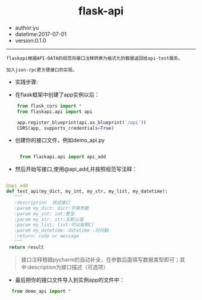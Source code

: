 # <center>flask-api</center>

- author:yu
- datetime:2017-07-01
- version:0.1.0

---
    flaskapi根据API-DATA的规范将接口注释转换为格式化的数据返回给api-test服务。

    加入json-rpc更方便接口的实现。

- 实践步骤:

 - 在flask框架中创建了app实例以后：

``` python
    from flask_cors import *
    from flaskapi.api import api

    app.register_blueprint(api.as_blueprint('/api'))
    CORS(app, supports_credentials=True)
```

 - 创建你的接口文件，例如demo_api.py

``` python

     from flaskapi.api import api_add

```

 - 然后开始写接口,使用@api_add,并按照规范写注释：

 ``` python

@api_add
def test_api(my_dict, my_int, my_str, my_list, my_datetime):
    """
    :description  测试接口
    :param my_dict: dict:字典参数
    :param my_int: int:整型
    :param my_str: str:无默认值
    :param my_list: list:可以省略[]
    :param my_datetime: datetime :时间戳
    :return: code or message
    """
  return result
```

> 接口注释根据pycharm的自动补全，在参数后面填写数据类型即可；其中:description为接口描述（可选项）

- 最后把你的接口文件导入到实例app的文件中：

``` python
  from demo_api import *

```
